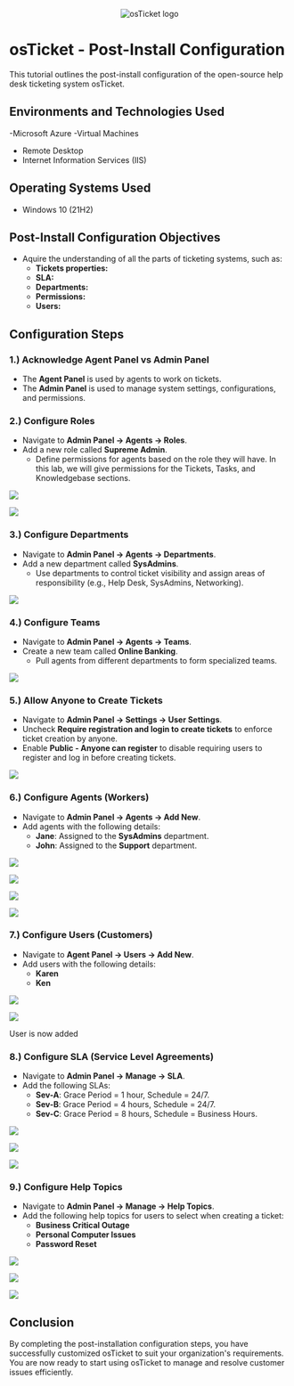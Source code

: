 <p align="center">
<img src="https://i.imgur.com/Clzj7Xs.png" alt="osTicket logo"/>
</p>

<h1>osTicket - Post-Install Configuration</h1>
This tutorial outlines the post-install configuration of the open-source help desk ticketing system osTicket.<br />

<h2>Environments and Technologies Used</h2>

-Microsoft Azure 
-Virtual Machines
- Remote Desktop
- Internet Information Services (IIS)


<h2>Operating Systems Used</h2>

- Windows 10 (21H2)

<h2>Post-Install Configuration Objectives</h2>

- Aquire the understanding of all the parts of ticketing systems, such as:
  - **Tickets properties:**
  - **SLA:**
  - **Departments:**
  - **Permissions:**
  - **Users:** 
   



<h2>Configuration Steps</h2>

<h3>1.) Acknowledge Agent Panel vs Admin Panel</h3>

- The **Agent Panel** is used by agents to work on tickets.
- The **Admin Panel** is used to manage system settings, configurations, and permissions.

<h3>2.) Configure Roles</h3>

- Navigate to **Admin Panel -> Agents -> Roles**.
- Add a new role called **Supreme Admin**.
  - Define permissions for agents based on the role they will have. In this lab, we will give permissions for the Tickets, Tasks, and Knowledgebase sections.

<p>
<img src="https://github.com/user-attachments/assets/d40ac78c-0bb1-458f-bd6e-12ad28719ecc"/> 
</p>

<p>
<img src="https://github.com/user-attachments/assets/0a3da163-7ac2-4c6d-852e-5ee6d90d1288"/>

</p>

<h3>3.) Configure Departments</h3>

- Navigate to **Admin Panel -> Agents -> Departments**.
- Add a new department called **SysAdmins**.
  - Use departments to control ticket visibility and assign areas of responsibility (e.g., Help Desk, SysAdmins, Networking).

<p>
<img src="https://github.com/user-attachments/assets/d4a5bded-5550-4f11-8058-fc9b52d9c080"/>

</p>

<h3>4.) Configure Teams</h3>

- Navigate to **Admin Panel -> Agents -> Teams**.
- Create a new team called **Online Banking**.
  - Pull agents from different departments to form specialized teams.

<p>
<img src="https://github.com/user-attachments/assets/e8529098-f851-4343-b6ab-0c6894c201a3"/>
</p>

<h3>5.) Allow Anyone to Create Tickets</h3>

- Navigate to **Admin Panel -> Settings -> User Settings**.
- Uncheck **Require registration and login to create tickets** to enforce ticket creation by anyone.
- Enable **Public - Anyone can register** to disable requiring users to register and log in before creating tickets.

<p>
<img src="https://github.com/user-attachments/assets/f9def274-8928-485a-bfa3-307e0aece9cc"/>
</p>

<h3>6.) Configure Agents (Workers)</h3>

- Navigate to **Admin Panel -> Agents -> Add New**.
- Add agents with the following details:
  - **Jane**: Assigned to the **SysAdmins** department.
  - **John**: Assigned to the **Support** department.

<p>
<img src="https://github.com/user-attachments/assets/88e38ef9-9109-43a3-ae9c-3ff61226d81e"/>
</p>

<p>
<img src="https://github.com/user-attachments/assets/8e489ae3-98af-4ca1-a8f1-27e46243929e"/>
</p>

<p>
<img src="https://github.com/user-attachments/assets/2b27d3f8-0402-47a9-bfb5-2b1b5bc0d8b0"/>
</p>

<p>
<img src="https://github.com/user-attachments/assets/caf696bf-5ba3-46a2-a5e5-1f1beda45a06"/>
</p>

<h3>7.) Configure Users (Customers)</h3>

- Navigate to **Agent Panel -> Users -> Add New**.
- Add users with the following details:
  - **Karen**
  - **Ken**
 
<p>
<img src="https://github.com/user-attachments/assets/cc197c84-0aa1-4282-90f6-261fa61cc343"/>
</p>

<p>
<img src="https://github.com/user-attachments/assets/b19f6077-64a6-4bf5-9611-4eacff2b7671"/>
</p>
User is now added

<h3>8.) Configure SLA (Service Level Agreements)</h3>

- Navigate to **Admin Panel -> Manage -> SLA**.
- Add the following SLAs:
  - **Sev-A**: Grace Period = 1 hour, Schedule = 24/7.
  - **Sev-B**: Grace Period = 4 hours, Schedule = 24/7.
  - **Sev-C**: Grace Period = 8 hours, Schedule = Business Hours.

<p>
<img src="https://github.com/user-attachments/assets/e47321b5-5d05-4590-83ed-015c0aa602bd"/>
</p>

<p>
<img src="https://github.com/user-attachments/assets/7bff2625-7565-4e30-9f58-225565741d5e"/>
</p>

<p>
<img src="https://github.com/user-attachments/assets/7ad3c76d-63c8-4e3a-939a-478ee5bc04b8"/>
</p>

<h3>9.) Configure Help Topics</h3>

- Navigate to **Admin Panel -> Manage -> Help Topics**.
- Add the following help topics for users to select when creating a ticket:
  - **Business Critical Outage**
  - **Personal Computer Issues**
  - **Password Reset**

<p>
<img src="https://github.com/user-attachments/assets/438189d8-8a68-4ee3-a955-9277675ac8ef"/>
</p>

<p>
<img src="https://github.com/user-attachments/assets/848232bb-58d8-496f-abeb-6ac73ec4feb4"/>
</p>

<p>
<img src="https://github.com/user-attachments/assets/c7a82464-a375-4d8f-9d28-48fa1d8225ec"/>



<h2>Conclusion</h2>

By completing the post-installation configuration steps, you have successfully customized osTicket to suit your organization's requirements. You are now ready to start using osTicket to manage and resolve customer issues efficiently.
